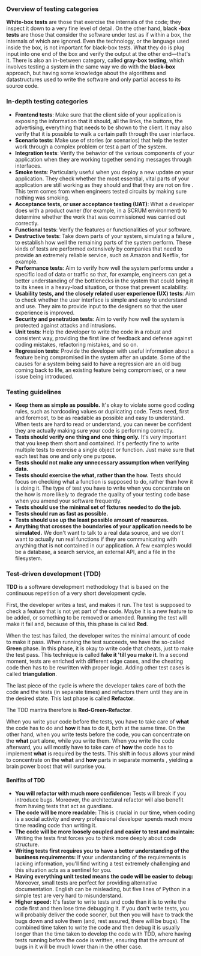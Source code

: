 ### Overview of testing categories
**White-box tests** are those that exercise the internals of the code; they
inspect it down to a very fine level of detail. On the other hand, **black
-box tests** are those that consider the software under test as if within a
box, the internals of which are ignored. Even the technology, or the
language used inside the box, is not important for black-box tests. What
they do is plug input into one end of the box and verify the output at the
other end—that's it. There is also an in-between category, called **gray-box
testing**, which involves testing a system in the same way we do with the
**black-box** approach, but having some knowledge about the algorithms and
datastructures used to write the software and only partial access to its
source code.

### In-depth testing categories
- **Frontend tests**: Make sure that the client side of your application is
exposing the information that it should, all the links, the buttons, the
advertising, everything that needs to be shown to the client. It may also
verify that it is possible to walk a certain path through the user interface.
- **Scenario tests**: Make use of stories (or scenarios) that help the tester
 work through a complex problem or test a part of the system. 
- **Integration tests**: Verify the behavior of the various components of your
application when they are working together sending messages through
interfaces.
- **Smoke tests**: Particularly useful when you deploy a new update on your
application. They check whether the most essential, vital parts of your
application are still working as they should and that they are not on fire
. This term comes from when engineers tested circuits by making sure nothing
was smoking.
- **Acceptance tests, or user acceptance testing (UAT)**: What a developer does
with a product owner (for example, in a SCRUM environment) to determine
whether the work that was commissioned was carried out correctly.
- **Functional tests**: Verify the features or functionalities of your
software.
- **Destructive tests**: Take down parts of your system, simulating a failure
, to establish how well the remaining parts of the system perform. These
kinds of tests are performed extensively by companies that need to provide
an extremely reliable service, such as Amazon and Netflix, for example.
- **Performance tests**: Aim to verify how well the system performs under a
specific load of data or traffic so that, for example, engineers can get a
better understanding of the bottlenecks in the system that could bring it
to its knees in a heavy-load situation, or those that prevent scalability.
- **Usability tests, and the closely related user experience (UX) tests**: Aim
to check whether the user interface is simple and easy to understand and
use. They aim to provide input to the designers so that the user experience
is improved.
- **Security and penetration tests**: Aim to verify how well the system is
protected against attacks and intrusions.
- **Unit tests**: Help the developer to write the code in a robust and
consistent way, providing the first line of feedback and defense against
coding mistakes, refactoring mistakes, and so on.
- **Regression tests**: Provide the developer with useful information about a
feature being compromised in the system after an update. Some of the causes
for a system being said to have a regression are an old bug coming back to
life, an existing feature being compromised, or a new issue being introduced.

### Testing guidelines
- **Keep them as simple as possible.** It's okay to violate some good coding
rules, such as hardcoding values or duplicating code. Tests need, first and
foremost, to be as readable as possible and easy to understand. When tests
are hard to read or understand, you can never be confident they are
actually making sure your code is performing correctly.
- **Tests should verify one thing and one thing only.** It's very important
that you keep them short and contained. It's perfectly fine to write
multiple tests to exercise a single object or function. Just make sure that
each test has one and only one purpose.
- **Tests should not make any unnecessary assumption when verifying data.**
- **Tests should exercise the what, rather than the how.** Tests should
focus on checking what a function is supposed to do, rather than how it is
doing it. The type of test you have to write when you concentrate on the
how is more likely to degrade the quality of your testing code base when
you amend your software frequently.
- **Tests should use the minimal set of fixtures needed to do the job.**
- **Tests should run as fast as possible.**
- **Tests should use up the least possible amount of resources.**
- **Anything that crosses the boundaries of your application needs to be
simulated.** We don't want to talk to a real data source, and we don't want
to actually run real functions if they are communicating with anything that
is not contained in our application. A few examples would be a database, a
search service, an external API, and a file in the filesystem.

### Test-driven development (TDD)

**TDD** is a software development methodology that is based on the continuous
repetition of a very short development cycle.

First, the developer writes a test, and makes it run. The test is supposed
to check a feature that is not yet part of the code. Maybe it is a new
feature to be added, or something to be removed or amended. Running the
test will make it fail and, because of this, this phase is called **Red**.

When the test has failed, the developer writes the minimal amount of code
to make it pass. When running the test succeeds, we have the so-called
**Green** phase. In this phase, it is okay to write code that cheats, just to
make the test pass. This technique is called **fake it 'till you make it**. In
a second moment, tests are enriched with different edge cases, and the
cheating code then has to be rewritten with proper logic. Adding other test
cases is called **triangulation**.

The last piece of the cycle is where the developer takes care of both the
code and the tests (in separate times) and refactors them until they are in
the desired state. This last phase is called **Refactor**.

The TDD mantra therefore is **Red-Green-Refactor**.

When you write your code before the tests, you have to take care of **what**
the code has to do and **how** it has to do it, both at the same time. On the
other hand, when you write tests before the code, you can concentrate on
the **what** part alone, while you write them. When you write the code
afterward, you will mostly have to take care of **how** the code has to
implement **what** is required by the tests. This shift in focus allows your
mind to concentrate on the **what** and **how** parts in separate moments
, yielding a brain power boost that will surprise you.

#### Benifits of TDD
- **You will refactor with much more confidence:** Tests will break if you
introduce bugs. Moreover, the architectural refactor will also benefit from
having tests that act as guardians.
- **The code will be more readable:** This is crucial in our time, when coding is
a social activity and every professional developer spends much more time
reading code than writing it.
- **The code will be more loosely coupled and easier to test and maintain:** 
Writing the tests first forces you to think more deeply about code structure.
- **Writing tests first requires you to have a better understanding of the
business requirements:** If your understanding of the requirements is lacking
information, you'll find writing a test extremely challenging and this
situation acts as a sentinel for you.
- **Having everything unit tested means the code will be easier to debug:** 
Moreover, small tests are perfect for providing alternative documentation. 
English can be misleading, but five lines of Python in a simple test are
very hard to misunderstand.
- **Higher speed:** It's faster to write tests and code than it is to write
the code first and then lose time debugging it. If you don't write tests, you
will probably deliver the code sooner, but then you will have to track the
bugs down and solve them (and, rest assured, there will be bugs). The
combined time taken to write the code and then debug it is usually longer
than the time taken to develop the code with TDD, where having tests
running before the code is written, ensuring that the amount of bugs in it
will be much lower than in the other case.